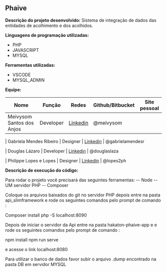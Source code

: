 ## Phaive
**Descrição do projeto desenvolvido:** 
Sistema de integração de dados das entidades de acolhimento e dos acolhidos. 

**Linguagens de programação utilizadas:**
- PHP
- JAVASCRIPT
- MYSQL

**Ferramentas utilizadas:**
- VSCODE
- MYSQL_ADMIN

**Equipe:**

| Nome | Função | Redes | Github/Bitbucket | Site pessoal |
| ------------- | ------------- | ------------- | ------------- | ------------- | 
|  Meivysom Santos dos Anjos  | Developer | [Linkedin](https://br.linkedin.com/meivysom) | @meivysom  

|  Gabriela Mendes Ribeiro |  Designer  | [Linkedin](https://www.linkedin.com/in/ribeiromgabriela/) | @gabrielamendesr 

|  Douglas Lázaro |  Developer  | [Linkedin](https://www.linkedin.com/in/douglas-lazaro-41a115b6/) | @douglaslaza

|  Philippe Lopes e Lopes |  Designer  | [Linkedin](https://www.linkedin.com/in/lopes2ph/) | @lopes2ph

**Descrição de execução do código:** 

Para rodar o projeto você precisará das seguintes ferramentas:
-- Node
-- UM servidor PHP
-- Composer

Coloque os arquivos baixados do git no servidor PHP depois entre na pasta
api_slimframework e rode os seguintes comandos pelo prompt de comando :

Composer install
php -S localhost:8090

Depois de iniciar o servidor da Api entre na pasta hakaton-phaive-app e 
e rode os seguintes comandos pelo prompt de comando :

npm install 
npm run serve

e acesse o link localhost:8080

Para utilizar o banco de dados favor subir o arquivo .dump encontrado na pasta DB em servidor MYSQL

